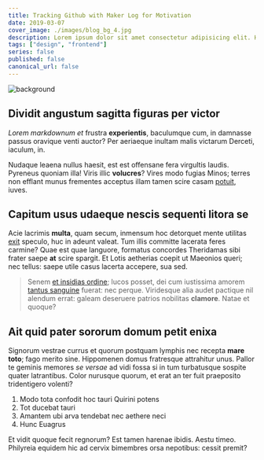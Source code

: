 ```yaml
---
title: Tracking Github with Maker Log for Motivation
date: 2019-03-07
cover_image: ./images/blog_bg_4.jpg
description: Lorem ipsum dolor sit amet consectetur adipisicing elit. Hic rerum earum quos explicabo suscipit maxime iste qui nihil. Reiciendis asperiores minus necessitatibus
tags: ["design", "frontend"]
series: false
published: false
canonical_url: false
---
```


![background](./images/blog_bg_4.jpg)

## Dividit angustum sagitta figuras per victor

_Lorem markdownum et_ frustra **experientis**, baculumque cum, in damnasse
passus oravique venti auctor? Per aeriaeque inultam malis victarum Derceti,
iaculum, in.

Nudaque leaena nullus haesit, est est offensane fera virgultis laudis. Pyreneus
quoniam illa! Viris illic **volucres**? Vires modo fugias Minos; terres non
efflant munus frementes acceptus illam tamen scire casam
[potuit](http://murra.net/autsuperbum.aspx), iuves.

## Capitum usus udaeque nescis sequenti litora se

Acie lacrimis **multa**, quam secum, inmensum hoc detorquet mente utilitas
[exit](http://movetsacris.org/nonverbis) speculo, huc in adeunt valeat. Tum
illis committe lacerata feres carmine? Quae est quae languore, formatus
concordes Theridamas sibi frater saepe **at** scire spargit. Et Lotis aetherias
coepit ut Maeonios queri; nec tellus: saepe utile casus lacerta accepere, sua
sed.

> Senem [et insidias ordine](http://www.urbem-fallaci.com/quem.php); lucos
> posset, dei cum iustissima amorem [tantus sanguine](http://et.com/) fuerat:
> nec perque. Viridesque alia audet pactique nil alendum errat: galeam deseruere
> patrios nobilitas **clamore**. Natae et quoque?

## Ait quid pater sororum domum petit enixa

Signorum vestrae currus et quorum postquam lymphis nec recepta **mare toto**;
fago merito sine. Hippomenen domus fratresque attrahitur unus. Pallor te geminis
memores _se versae_ ad vidi fossa si in tum turbatusque sospite quater
latrantibus. Color nurusque quorum, et erat an ter fuit praeposito tridentigero
volenti?

1. Modo tota confodit hoc tauri Quirini potens
2. Tot ducebat tauri
3. Amantem ubi arva tendebat nec aethere neci
4. Hunc Euagrus

Et vidit quoque fecit regnorum? Est tamen harenae ibidis. Aestu timeo. Philyreia
equidem hic ad cervix bimembres orsa nepotibus: cessit premit?
